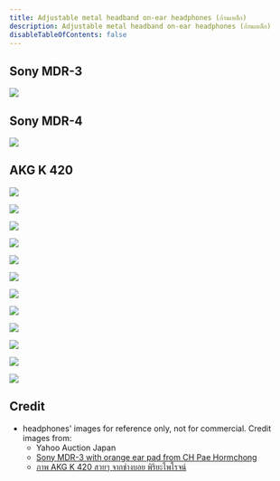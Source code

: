 ```yaml
---
title: Adjustable metal headband on-ear headphones (ก้านเหล็ก)
description: Adjustable metal headband on-ear headphones (ก้านเหล็ก)
disableTableOfContents: false
---
```


## Sony MDR-3

![](images/adjustable-metal-headband-on-ear-headphones/sony-mdr-3.png)

## Sony MDR-4

![](images/adjustable-metal-headband-on-ear-headphones/sony-mdr-4.png)

## AKG K 420

![](images/adjustable-metal-headband-on-ear-headphones/akg-k-420-01.png)

![](images/adjustable-metal-headband-on-ear-headphones/akg-k-420-02.png)

![](images/adjustable-metal-headband-on-ear-headphones/akg-k-420-03.png)

![](images/adjustable-metal-headband-on-ear-headphones/akg-k-420-04.png)

![](images/adjustable-metal-headband-on-ear-headphones/akg-k-420-05.png)

![](images/adjustable-metal-headband-on-ear-headphones/akg-k-420-06.png)

![](images/adjustable-metal-headband-on-ear-headphones/akg-k-420-07.png)

![](images/adjustable-metal-headband-on-ear-headphones/akg-k-420-08.png)

![](images/adjustable-metal-headband-on-ear-headphones/akg-k-420-09.png)

![](images/adjustable-metal-headband-on-ear-headphones/akg-k-420-10.png)

![](images/adjustable-metal-headband-on-ear-headphones/akg-k-420-11.png)

![](images/adjustable-metal-headband-on-ear-headphones/akg-k-420-12.png)


## Credit
- headphones' images for reference only, not for commercial. Credit images from:
  - Yahoo Auction Japan
  - [Sony MDR-3 with orange ear pad from CH Pae Hormchong](https://www.facebook.com/CH.Pae.HC)
  - [ภาพ AKG K 420 สวยๆ จากช่างบอย พิริยะไพโรจน์ ](https://www.facebook.com/boy.headphone2handd)

